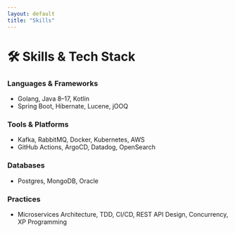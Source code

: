 ```yaml
---
layout: default
title: "Skills"
---
```


# 🛠️ Skills & Tech Stack

### Languages & Frameworks
- Golang, Java 8–17, Kotlin
- Spring Boot, Hibernate, Lucene, jOOQ

### Tools & Platforms
- Kafka, RabbitMQ, Docker, Kubernetes, AWS
- GitHub Actions, ArgoCD, Datadog, OpenSearch

### Databases
- Postgres, MongoDB, Oracle

### Practices
- Microservices Architecture, TDD, CI/CD, REST API Design, Concurrency, XP Programming